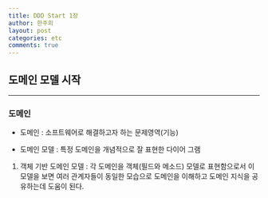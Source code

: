 ```yaml
---
title: DDD Start 1장
author: 한주희
layout: post
categories: etc
comments: true
---
```


## 도메인 모델 시작
---

### 도메인

* 도메인 : 소프트웨어로 해결하고자 하는 문제영역(기능)

* 도메인 모델 : 특정 도메인을 개념적으로 잘 표현한 다이어 그램
 1) 객체 기반 도메인 모델 : 각 도메인을 객체(필드와 메소드) 모델로 표현함으로서 이 모델을 보면
  여러 관계자들이 동일한 모습으로 도메인을 이해하고 도메인 지식을 공유하는데 도움이 된다. 
